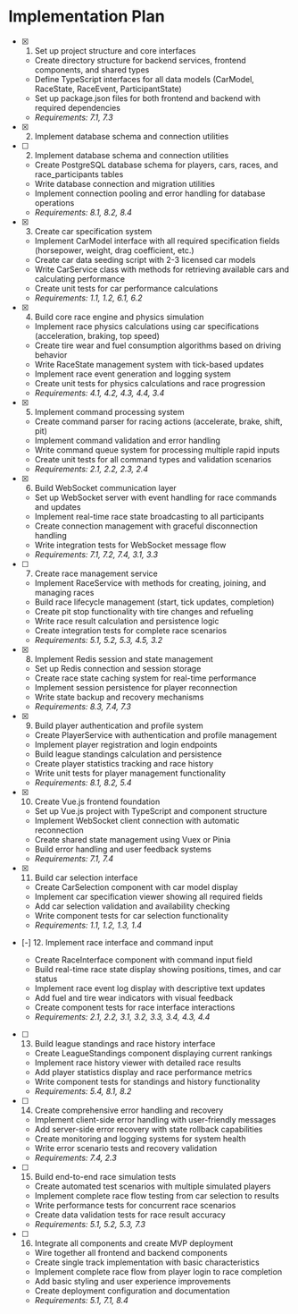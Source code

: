 # Implementation Plan

- [x] 1. Set up project structure and core interfaces





  - Create directory structure for backend services, frontend components, and shared types
  - Define TypeScript interfaces for all data models (CarModel, RaceState, RaceEvent, ParticipantState)
  - Set up package.json files for both frontend and backend with required dependencies
  - _Requirements: 7.1, 7.3_
- [x] 2. Implement database schema and connection utilities







- [ ] 2. Implement database schema and connection utilities

  - Create PostgreSQL database schema for players, cars, races, and race_participants tables
  - Write database connection and migration utilities
  - Implement connection pooling and error handling for database operations
  - _Requirements: 8.1, 8.2, 8.4_

- [x] 3. Create car specification system





  - Implement CarModel interface with all required specification fields (horsepower, weight, drag coefficient, etc.)
  - Create car data seeding script with 2-3 licensed car models
  - Write CarService class with methods for retrieving available cars and calculating performance
  - Create unit tests for car performance calculations
  - _Requirements: 1.1, 1.2, 6.1, 6.2_

- [x] 4. Build core race engine and physics simulation




  - Implement race physics calculations using car specifications (acceleration, braking, top speed)
  - Create tire wear and fuel consumption algorithms based on driving behavior
  - Write RaceState management system with tick-based updates
  - Implement race event generation and logging system
  - Create unit tests for physics calculations and race progression
  - _Requirements: 4.1, 4.2, 4.3, 4.4, 3.4_

- [x] 5. Implement command processing system





  - Create command parser for racing actions (accelerate, brake, shift, pit)
  - Implement command validation and error handling
  - Write command queue system for processing multiple rapid inputs
  - Create unit tests for all command types and validation scenarios
  - _Requirements: 2.1, 2.2, 2.3, 2.4_

- [x] 6. Build WebSocket communication layer





  - Set up WebSocket server with event handling for race commands and updates
  - Implement real-time race state broadcasting to all participants
  - Create connection management with graceful disconnection handling
  - Write integration tests for WebSocket message flow
  - _Requirements: 7.1, 7.2, 7.4, 3.1, 3.3_

- [ ] 7. Create race management service



  - Implement RaceService with methods for creating, joining, and managing races
  - Build race lifecycle management (start, tick updates, completion)
  - Create pit stop functionality with tire changes and refueling
  - Write race result calculation and persistence logic
  - Create integration tests for complete race scenarios
  - _Requirements: 5.1, 5.2, 5.3, 4.5, 3.2_

- [x] 8. Implement Redis session and state management





  - Set up Redis connection and session storage
  - Create race state caching system for real-time performance
  - Implement session persistence for player reconnection
  - Write state backup and recovery mechanisms
  - _Requirements: 8.3, 7.4, 7.3_

- [x] 9. Build player authentication and profile system





  - Create PlayerService with authentication and profile management
  - Implement player registration and login endpoints
  - Build league standings calculation and persistence
  - Create player statistics tracking and race history
  - Write unit tests for player management functionality
  - _Requirements: 8.1, 8.2, 5.4_

- [x] 10. Create Vue.js frontend foundation





  - Set up Vue.js project with TypeScript and component structure
  - Implement WebSocket client connection with automatic reconnection
  - Create shared state management using Vuex or Pinia
  - Build error handling and user feedback systems
  - _Requirements: 7.1, 7.4_

- [x] 11. Build car selection interface





  - Create CarSelection component with car model display
  - Implement car specification viewer showing all required fields
  - Add car selection validation and availability checking
  - Write component tests for car selection functionality
  - _Requirements: 1.1, 1.2, 1.3, 1.4_

- [-] 12. Implement race interface and command input









  - Create RaceInterface component with command input field
  - Build real-time race state display showing positions, times, and car status
  - Implement race event log display with descriptive text updates
  - Add fuel and tire wear indicators with visual feedback
  - Create component tests for race interface interactions
  - _Requirements: 2.1, 2.2, 3.1, 3.2, 3.3, 3.4, 4.3, 4.4_

- [ ] 13. Build league standings and race history interface

  - Create LeagueStandings component displaying current rankings
  - Implement race history viewer with detailed race results
  - Add player statistics display and race performance metrics
  - Write component tests for standings and history functionality
  - _Requirements: 5.4, 8.1, 8.2_

- [ ] 14. Create comprehensive error handling and recovery
  - Implement client-side error handling with user-friendly messages
  - Add server-side error recovery with state rollback capabilities
  - Create monitoring and logging systems for system health
  - Write error scenario tests and recovery validation
  - _Requirements: 7.4, 2.3_

- [ ] 15. Build end-to-end race simulation tests
  - Create automated test scenarios with multiple simulated players
  - Implement complete race flow testing from car selection to results
  - Write performance tests for concurrent race scenarios
  - Create data validation tests for race result accuracy
  - _Requirements: 5.1, 5.2, 5.3, 7.3_

- [ ] 16. Integrate all components and create MVP deployment
  - Wire together all frontend and backend components
  - Create single track implementation with basic characteristics
  - Implement complete race flow from player login to race completion
  - Add basic styling and user experience improvements
  - Create deployment configuration and documentation
  - _Requirements: 5.1, 7.1, 8.4_
